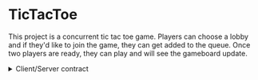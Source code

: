 # TicTacToe

This project is a concurrent tic tac toe game. Players can choose a lobby and if they'd like to join the game, they can get added to the queue. Once two players are ready, they can play and will see the gameboard update.

<details>
  <summary>Client/Server contract</summary>

  ![Tic Tac Toe Client/Server Contract Diagram](https://github.com/afrisone/TicTacToe/blob/master/static/tictactoearch.PNG?raw=true)
</details>
